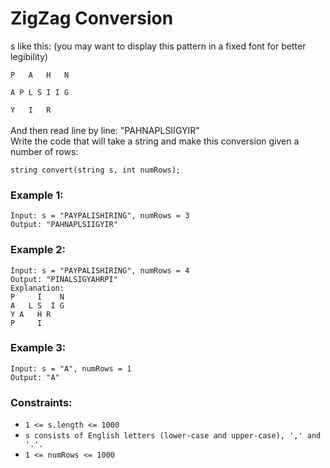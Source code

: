 # ZigZag Conversion
<p>
s like this: (you may want to display this pattern in a fixed font for better legibility)
<br>
<code>
P   A   H   N <br>
A P L S I I G <br>
Y   I   R
</code>
<br>
And then read line by line: "PAHNAPLSIIGYIR"
<br>
Write the code that will take a string and make this conversion given a number of rows:
<br>
<code>
string convert(string s, int numRows);
</code>
</p>

### Example 1:
```
Input: s = "PAYPALISHIRING", numRows = 3
Output: "PAHNAPLSIIGYIR"
```

### Example 2:
```
Input: s = "PAYPALISHIRING", numRows = 4
Output: "PINALSIGYAHRPI"
Explanation:
P     I    N
A   L S  I G
Y A   H R
P     I
```

### Example 3:
```
Input: s = "A", numRows = 1
Output: "A"
```

### Constraints:
<ul>
<li><code>1 <= s.length <= 1000</code>
<li><code>s consists of English letters (lower-case and upper-case), ',' and '.'.</code>
<li><code>1 <= numRows <= 1000</code>
</ul>